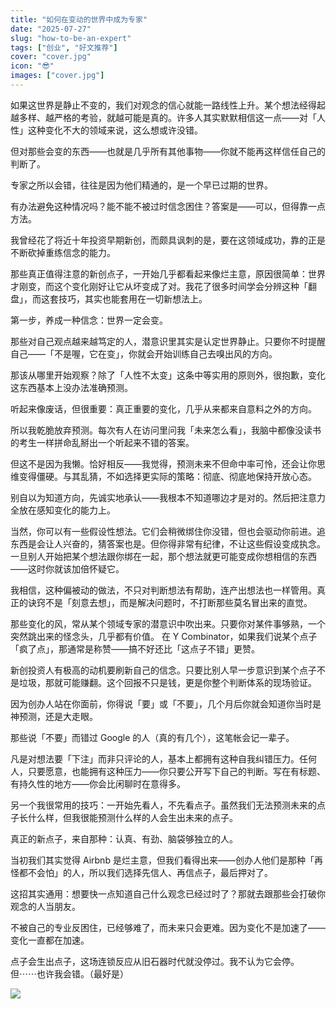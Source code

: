 ```yaml
---
title: "如何在变动的世界中成为专家"
date: "2025-07-27"
slug: "how-to-be-an-expert"
tags: ["创业", "好文推荐"]
cover: "cover.jpg"
icon: "😎"
images: ["cover.jpg"]
---
```

如果这世界是静止不变的，我们对观念的信心就能一路线性上升。某个想法经得起越多样、越严格的考验，就越可能是真的。许多人其实默默相信这一点——对「人性」这种变化不大的领域来说，这么想或许没错。



但对那些会变的东西——也就是几乎所有其他事物——你就不能再这样信任自己的判断了。



专家之所以会错，往往是因为他们精通的，是一个早已过期的世界。



有办法避免这种情况吗？能不能不被过时信念困住？答案是——可以，但得靠一点方法。



我曾经花了将近十年投资早期新创，而颇具讽刺的是，要在这领域成功，靠的正是不断砍掉重练信念的能力。



那些真正值得注意的新创点子，一开始几乎都看起来像烂主意，原因很简单：世界才刚变，而这个变化刚好让它从坏变成了对。我花了很多时间学会分辨这种「翻盘」，而这套技巧，其实也能套用在一切新想法上。



第一步，养成一种信念：世界一定会变。



那些对自己观点越来越笃定的人，潜意识里其实是认定世界静止。只要你不时提醒自己——「不是喔，它在变」，你就会开始训练自己去嗅出风的方向。



那该从哪里开始观察？除了「人性不太变」这条中等实用的原则外，很抱歉，变化这东西基本上没办法准确预测。



听起来像废话，但很重要：真正重要的变化，几乎从来都来自意料之外的方向。



所以我乾脆放弃预测。每次有人在访问里问我「未来怎么看」，我脑中都像没读书的考生一样拼命乱掰出一个听起来不错的答案。



但这不是因为我懒。恰好相反——我觉得，预测未来不但命中率可怜，还会让你思维变得僵硬。与其乱猜，不如选择更实际的策略：彻底、彻底地保持开放心态。



别自以为知道方向，先诚实地承认——我根本不知道哪边才是对的。然后把注意力全放在感知变化的能力上。



当然，你可以有一些假设性想法。它们会稍微绑住你没错，但也会驱动你前进。追东西是会让人兴奋的，猜答案也是。但你得非常有纪律，不让这些假设变成执念。
一旦别人开始把某个想法跟你绑在一起，那个想法就更可能变成你想相信的东西——这时你就该加倍怀疑它。



我相信，这种偏被动的做法，不只对判断想法有帮助，连产出想法也一样管用。真正的诀窍不是「刻意去想」，而是解决问题时，不打断那些莫名冒出来的直觉。



那些变化的风，常从某个领域专家的潜意识中吹出来。只要你对某件事够熟，一个突然跳出来的怪念头，几乎都有价值。
在 Y Combinator，如果我们说某个点子「疯了点」，那通常是称赞——搞不好还比「这点子不错」更赞。



新创投资人有极高的动机要刷新自己的信念。只要比别人早一步意识到某个点子不是垃圾，那就可能赚翻。这个回报不只是钱，更是你整个判断体系的现场验证。



因为创办人站在你面前，你得说「要」或「不要」，几个月后你就会知道你当时是神预测，还是大走眼。



那些说「不要」而错过 Google 的人（真的有几个），这笔帐会记一辈子。



凡是对想法要「下注」而非只评论的人，基本上都拥有这种自我纠错压力。任何人，只要愿意，也能拥有这种压力——你只要公开写下自己的判断。写在有标题、有持久性的地方——你会比闲聊时在意得多。



另一个我很常用的技巧：一开始先看人，不先看点子。虽然我们无法预测未来的点子长什么样，但我很能预测什么样的人会生出未来的点子。



真正的新点子，来自那种：认真、有劲、脑袋够独立的人。



当初我们其实觉得 Airbnb 是烂主意，但我们看得出来——创办人他们是那种「再怪都不会怕」的人，所以我们选择先信人、再信点子，最后押对了。



这招其实通用：想要快一点知道自己什么观念已经过时了？那就去跟那些会打破你观念的人当朋友。



不被自己的专业反困住，已经够难了，而未来只会更难。因为变化不是加速了——变化一直都在加速。



点子会生出点子，这场连锁反应从旧石器时代就没停过。我不认为它会停。
但⋯⋯也许我会错。（最好是）




![](https://prod-files-secure.s3.us-west-2.amazonaws.com/112d0858-5090-4d34-a606-b75eb8d65fd2/46476355-9cf3-4e99-9b7a-3531bc426380/1000202064.png?X-Amz-Algorithm=AWS4-HMAC-SHA256&X-Amz-Content-Sha256=UNSIGNED-PAYLOAD&X-Amz-Credential=ASIAZI2LB466XGFNZBVB%2F20250918%2Fus-west-2%2Fs3%2Faws4_request&X-Amz-Date=20250918T144515Z&X-Amz-Expires=3600&X-Amz-Security-Token=IQoJb3JpZ2luX2VjEEYaCXVzLXdlc3QtMiJHMEUCID9PcYKc8pG0wzG7xEsa1vm5NkBoe7e0J1pewLG9d46XAiEAzMOrPKxPBwLmViMwKLNGrkWwCCadQOkJuoRxXZDk8wQqiAQIv%2F%2F%2F%2F%2F%2F%2F%2F%2F%2F%2FARAAGgw2Mzc0MjMxODM4MDUiDFKBlV8RxRqDC7sv0ircAyNABRbPXbpz6j2YtzpVdbTIU7VgqMLRzO3MA4YHCmPmb8ECTqcnJMr2h7YU86dLuCFKy%2FA%2F%2BMNqc7oXOFbtBZA0QGmrzA2eHVmM9VNvJArYBu3R7CE52JwQaMSB3qqoi7GeVC4neb8iLZKidniTHPQ44byk8EpcYWgTF7ZjXZ%2BoRtP1fmLw6pY0xtfA9b75u1fmYB6BzGJpD%2Fkb1689q6%2FFPdQ6OqaPOkow4dreh%2F%2BNnONbMk%2Ff%2FfS1%2B4PzmVA%2BAJKOaDrqhm5TDKk44FFiGoyC57lvYDv4b8JKO15zFb1%2FHwfxYNXXWKu2ZSgiGM%2BPdF3voMBzQPXWEyaBM07precsWNPyJj%2FNhbnGAlQ1kDZLuvGrXsAT%2F32EHQKepncemcEqBCknEk5FUdNyRkUpHPaqqMRJkGxENv9TB%2BwQERVIVCnem1KDpge6ISVmCRNeIw05HG0OOI2Dt4AbJ3EpcAbvAs19njOIvShz6YeWQeogezCkCXgdluPYWZ3QxsuJHyQI7ryEWafr0tifyvJDRQuRvqvN%2FUJTSPHnnEL0IoYh00tpDTPhgXXK9isHD7%2BhQuIFA122nppXgtqDJTwc%2F4B0fF3AxXLUxSJLuc1CSzVbRCI5NyANznlzLXobMKCjsMYGOqUBclzvxxHXSVZyTdNzBPxvzDBD34Xj0DX6PxgdVNzJRYk7G9HhLLINEAnnE7vMF5j3a5X6x%2Fu2MiOuN3txCQTB7DmEp45KZF3eO%2Fzw9uw4Y3XIC%2BemMH5BbQzBADFTUfIyCvLHpaK%2FAg8iifnNtqxCi4XJa%2FFnLy7SdVJUZ5A0lwO59Gqf74wjbhQV8CvBX%2FKUP1S77lxHxh1XNPPq1soI4NaeWwTb&X-Amz-Signature=349c37d408f0f8f492dd7df577d1aa929b282ee88b6d5dc7935f0d3b1c4367b8&X-Amz-SignedHeaders=host&x-amz-checksum-mode=ENABLED&x-id=GetObject)

